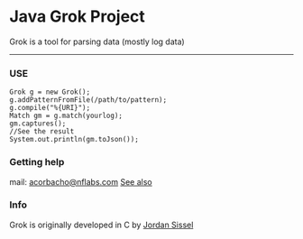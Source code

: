 # Java Grok Project

Grok is a tool for parsing data (mostly log data)

-----------------------

### USE

	Grok g = new Grok();
	g.addPatternFromFile(/path/to/pattern);
	g.compile("%{URI}");
	Match gm = g.match(yourlog);
	gm.captures();
	//See the result
	System.out.println(gm.toJson());

### Getting help
mail: acorbacho@nflabs.com
[See also](http://www.nflabs.com)


### Info
Grok is originally developed in C by [Jordan Sissel](https://github.com/jordansissel/grok)
